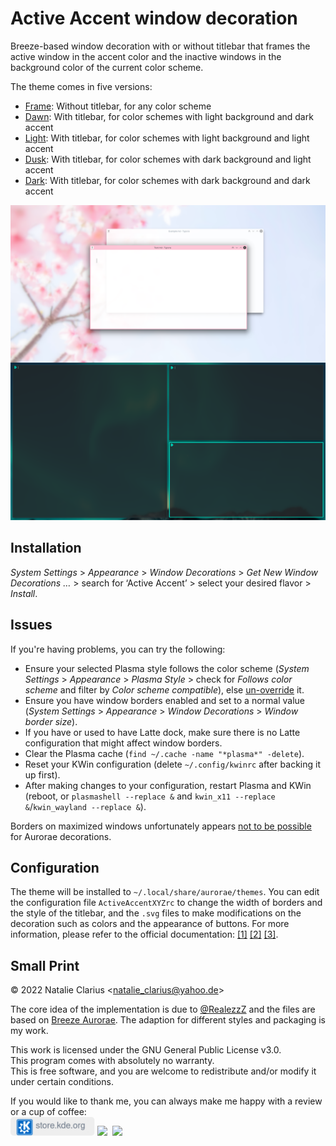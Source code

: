 # Active Accent window decoration

Breeze-based window decoration with or without titlebar that frames the active window in the accent color and the inactive windows in the background color of the current color scheme.

The theme comes in five versions:

- [Frame](https://store.kde.org/p/1678088): Without titlebar, for any color scheme
- [Dawn](https://store.kde.org/p/1709568): With titlebar, for color schemes with light background and dark accent 
- [Light](https://store.kde.org/p/1709554): With titlebar, for color schemes with light background and light accent
- [Dusk](https://store.kde.org/p/1709569): With titlebar, for color schemes with dark background and light accent
- [Dark](https://store.kde.org/p/1709567): With titlebar, for color schemes with dark background and dark accent

![screenshot](.img/screenshot.png)

## Installation

*System Settings* > *Appearance* > *Window Decorations* > *Get New Window Decorations …* > search for ‘Active Accent’  > select your desired flavor > *Install*.

## Issues

If you're having problems, you can try the following:

- Ensure your selected Plasma style follows the color scheme (*System Settings* > *Appearance* > *Plasma Style* > check for *Follows color scheme* and filter by *Color scheme compatible*), else [un-override](https://www.reddit.com/r/kde/comments/rwdgxb/Active_Accent_window_decoration/hre5xlr/) it.
- Ensure you have window borders enabled and set to a normal value (*System Settings* > *Appearance* > *Window Decorations* > *Window border size*).
- If you have or used to have Latte dock, make sure there is no Latte configuration that might affect window borders.
- Clear the Plasma cache (`find ~/.cache -name "*plasma*" -delete`).
- Reset your KWin configuration (delete `~/.config/kwinrc` after backing it up first).
- After making changes to your configuration, restart Plasma and KWin (reboot, or `plasmashell --replace &` and `kwin_x11 --replace &`/`kwin_wayland --replace &`).

Borders on maximized windows unfortunately appears [not to be possible](https://bugs.kde.org/show_bug.cgi?id=451505) for Aurorae decorations.



## Configuration

The theme will be installed to `~/.local/share/aurorae/themes`. You can edit the configuration file `ActiveAccentXYZrc` to change the width of borders and the style of the titlebar, and the `.svg` files to make modifications on the decoration such as colors and the appearance of buttons. For more information, please refer to the official documentation: [[1]](https://invent.kde.org/plasma/kwin/-/blob/master/src/plugins/kdecorations/aurorae/theme-description) [[2]](https://techbase.kde.org/User:Mgraesslin/Aurorae) [[3]](https://develop.kde.org/docs/extend/plasma/theme/theme-details/#background-svg-format).



## Small Print

© 2022 Natalie Clarius \<natalie_clarius@yahoo.de\>

The core idea of the implementation is due to [@RealezzZ](https://www.reddit.com/r/kde/comments/ri4zko/comment/howapa9/?utm_source=share&utm_medium=web2x&context=3) and the files are based on [Breeze Aurorae](https://store.kde.org/p/1461072/). The adaption for different styles and packaging is my work.

This work is licensed under the GNU General Public License v3.0.  
This program comes with absolutely no warranty.  
This is free software, and you are welcome to redistribute and/or modify it under certain conditions.  

If you would like to thank me, you can always make me happy with a review or a cup of coffee:  
<a href="https://store.kde.org/p/1678088"><img src=".img/kdestore.png" height="30"/></a>
<a href="https://www.paypal.com/donate/?hosted_button_id=7LUUJD83BWRM4"><img src="https://www.paypalobjects.com/en_US/DK/i/btn/btn_donateCC_LG.gif" height="30"/></a>&nbsp;&nbsp;<a href="https://www.buymeacoffee.com/nclarius"><img src="https://cdn.buymeacoffee.com/buttons/v2/default-yellow.png" height="30"/></a>
